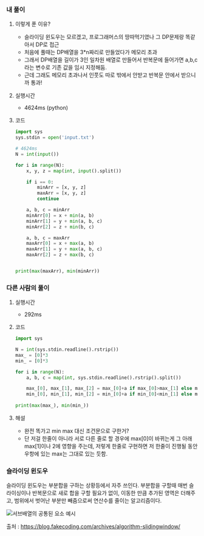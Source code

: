 ### 내 풀이

1. 이렇게 푼 이유?

   - 슬라이딩 윈도우는 모르겠고, 프로그래머스의 땅따먹기였나 그 DP문제랑 똑같아서 DP로 접근
   - 처음에 풀때는 DP배열을 3*n짜리로 만들었다가 메모리 초과
   - 그래서 DP배열을 길이가 3인 일차원 배열로 만들어서 반복문에 들어가면 a,b,c라는 변수로 기존 값을 임시 지정해둠.
   - 근데 그래도 메모리 초과나서 인풋도 따로 밖에서 안받고 반복문 안에서 받으니까 통과!
   
2. 실행시간

   - 4624ms (python)

3. 코드

   ```python
   import sys
   sys.stdin = open('input.txt')
   
   # 4624ms
   N = int(input())
   
   for i in range(N):
       x, y, z = map(int, input().split())
   
       if i == 0:
           minArr = [x, y, z]
           maxArr = [x, y, z]
           continue
   
       a, b, c = minArr
       minArr[0] = x + min(a, b)
       minArr[1] = y + min(a, b, c)
       minArr[2] = z + min(b, c)
   
       a, b, c = maxArr
       maxArr[0] = x + max(a, b)
       maxArr[1] = y + max(a, b, c)
       maxArr[2] = z + max(b, c)
   
   
   print(max(maxArr), min(minArr))
   ```



### 다른 사람의 풀이

1. 실행시간

   - 292ms

2. 코드

   ```python
   import sys
   
   N = int(sys.stdin.readline().rstrip())
   max_ = [0]*3
   min_ = [0]*3
   
   for i in range(N):
       a, b, c = map(int, sys.stdin.readline().rstrip().split())
   
       max_[0], max_[1], max_[2] = max_[0]+a if max_[0]>max_[1] else max_[1]+a, max(max_)+b, max_[1]+c if max_[1]>max_[2] else max_[2]+c
       min_[0], min_[1], min_[2] = min_[0]+a if min_[0]<min_[1] else min_[1]+a, min(min_)+b, min_[1]+c if min_[1]<min_[2] else min_[2]+c
       
   print(max(max_), min(min_))
   ```
   
3. 해설

   - 완전 똑가고 min max 대신 조건문으로 구한거?
   - 단 저걸 한줄이 아니라 서로 다른 줄로 할 경우에 max[0]이 바뀌는게 그 아래 max[1]이나 2에 영향을 주는데, 저렇게 한줄로 구현하면 저 한줄이 진행될 동안 우항에 있는 max는 그대로 있는 듯함.



### 슬라이딩 윈도우

슬라이딩 윈도우는 부분합을 구하는 상황등에서 자주 쓰인다. 부분합을 구할때 매번 슬라이싱이나 반복문으로 새로 합을 구할 필요가 없이, 이동한 만큼 추가된 영역은 더해주고, 범위에서 벗어난 부분만 빼줌으로써 연산수를 줄이는 알고리즘이다.

![서브배열의 공통된 요소 예시](https://blog.fakecoding.com/content/images/wordpress/2020/07/xScreen-Shot-2020-07-21-at-18.47.22.png.pagespeed.ic.l6N19VxvDW.webp)

출처 : https://blog.fakecoding.com/archives/algorithm-slidingwindow/